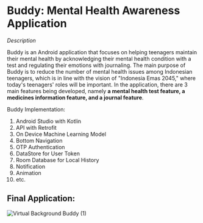 # **Buddy: Mental Health Awareness Application**

_Description_

Buddy is an Android application that focuses on helping teenagers maintain their mental health by acknowledging their mental health condition with a test and regulating their emotions with journaling. The main purpose of Buddy is to reduce the number of mental health issues among Indonesian teenagers, which is in line with the vision of "Indonesia Emas 2045," where today's teenagers' roles will be important.
In the application, there are 3 main features being developed, namely **a mental health test feature, a medicines information feature, and a journal feature**.

Buddy Implementation:
1. Android Studio with Kotlin
2. API with Retrofit
3. On Device Machine Learning Model
4. Bottom Navigation
5. OTP Authentication
6. DataStore for User Token
7. Room Database for Local History
8. Notification
9. Animation
10. etc.

## **Final Application**:
![Virtual Background Buddy (1)](https://github.com/user-attachments/assets/0bd06d8b-9ab5-41ea-aa05-ddc2636d7a7a)

